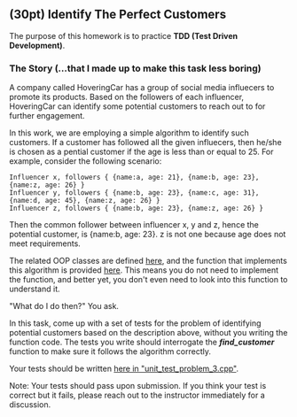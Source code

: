 ## (30pt) Identify The Perfect Customers

The purpose of this homework is to practice **TDD (Test Driven Development)**. 

### The Story (...that I made up to make this task less boring)

A company called HoveringCar has a group of social media influecers to promote its products. Based on the followers of each influencer, HoveringCar can identify some potential customers to reach out to for further engagement.

In this work, we are employing a simple algorithm to identify such customers. If a customer has followed all the given influecers, then he/she is chosen as a pential customer if the age is less than or equal to 25. For example, consider the following scenario:

```
Influencer x, followers { {name:a, age: 21}, {name:b, age: 23}, {name:z, age: 26} }
Influencer y, followers { {name:b, age: 23}, {name:c, age: 31}, {name:d, age: 45}, {name:z, age: 26} }
Influencer z, followers { {name:b, age: 23}, {name:z, age: 26} }
```

Then the common follower between influencer x, y and z, hence the potential customer, is {name:b, age: 23}. z is not one because age does not meet requirements.

The related OOP classes are defined [here](https://github.com/a-teaching-goose/2022-342-sprint-1/blob/main/src/problem_3.h), and the function that implements this algorithm is provided [here](https://github.com/a-teaching-goose/2022-342-sprint-1/blob/8d411445d67d86ffe157f1d7584c25e4f0edc0a3/src/problem_3.cpp#L12). This means you do not need to implement the function, and better yet, you don't even need to look into this function to understand it. 

"What do I do then?" You ask.

In this task, come up with a set of tests for the problem of identifying potential customers based on the description above, without you writing the function code. The tests you write should interrogate the ***find_customer*** function to make sure it follows the algorithm correctly.

Your tests should be written [here in "unit_test_problem_3.cpp"](https://github.com/a-teaching-goose/2022-342-sprint-1/blob/main/test/unit_test_problem_3.cpp). 

Note: Your tests should pass upon submission. If you think your test is correct but it fails, please reach out to the instructor immediately for a discussion.
